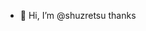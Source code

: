 - 👋 Hi, I’m @shuzretsu thanks

<!---
shuzretsu/shuzretsu is a ✨ special ✨ repository because its `README.md` (this file) appears on your GitHub profile.
You can click the Preview link to take a look at your changes.
--->
